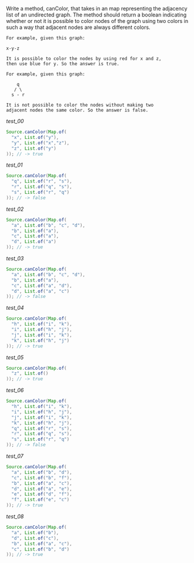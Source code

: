 Write a method, canColor, that takes in an map representing the adjacency list of an undirected graph. The method should return a boolean indicating whether or not it is possible to color nodes of the graph using two colors in such a way that adjacent nodes are always different colors.

```
For example, given this graph:

x-y-z

It is possible to color the nodes by using red for x and z, 
then use blue for y. So the answer is true.

For example, given this graph:

    q
   / \
  s - r

It is not possible to color the nodes without making two 
adjacent nodes the same color. So the answer is false.
```


_test_00_

```java
Source.canColor(Map.of(
  "x", List.of("y"),
  "y", List.of("x","z"),
  "z", List.of("y")
)); // -> true
```

_test_01_

```java
Source.canColor(Map.of(
  "q", List.of("r", "s"),
  "r", List.of("q", "s"),
  "s", List.of("r", "q")
)); // -> false
```

_test_02_

```java
Source.canColor(Map.of(
  "a", List.of("b", "c", "d"),
  "b", List.of("a"),
  "c", List.of("a"),
  "d", List.of("a")
)); // -> true
```

_test_03_

```java
Source.canColor(Map.of(
  "a", List.of("b", "c", "d"),
  "b", List.of("a"),
  "c", List.of("a", "d"),
  "d", List.of("a", "c")
)); // -> false
```

_test_04_

```java
Source.canColor(Map.of(
  "h", List.of("i", "k"),
  "i", List.of("h", "j"),
  "j", List.of("i", "k"),
  "k", List.of("h", "j")
)); // -> true
```

_test_05_

```java
Source.canColor(Map.of(
  "z", List.of()
)); // -> true
```

_test_06_

```java
Source.canColor(Map.of(
  "h", List.of("i", "k"),
  "i", List.of("h", "j"),
  "j", List.of("i", "k"),
  "k", List.of("h", "j"),
  "q", List.of("r", "s"),
  "r", List.of("q", "s"),
  "s", List.of("r", "q")
)); // -> false
```

_test_07_

```java
Source.canColor(Map.of(
  "a", List.of("b", "d"), 
  "c", List.of("b", "f"), 
  "b", List.of("a", "c"), 
  "d", List.of("a", "e"), 
  "e", List.of("d", "f"), 
  "f", List.of("e", "c")
)); // -> true
```

_test_08_

```java
Source.canColor(Map.of(
  "a", List.of("b"), 
  "d", List.of("c"), 
  "b", List.of("a", "c"), 
  "c", List.of("b", "d")
)); // -> true
```


